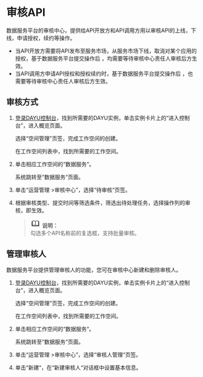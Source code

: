 # 审核API<a name="dayu_01_0312"></a>

数据服务平台的审核中心，提供给API开放方和API调用方用以审核API的上线，下线，申请授权，续约等操作。

-   当API开放方需要将API发布至服务市场，从服务市场下线，取消对某个应用的授权，基于数据服务平台提交操作后 ，均需要等待审核中心责任人审核后方生效。
-   当API调用方申请API授权和授权续约时，基于数据服务平台提交操作后 ，也需要等待审核中心责任人审核后方生效。

## 审核方式<a name="zh-cn_topic_0184733627_section45511441111812"></a>

1.  [登录DAYU控制台](https://console.huaweicloud.com/dayu/)，找到所需要的DAYU实例，单击实例卡片上的“进入控制台”，进入概览页面。

    选择“空间管理”页签，完成工作空间的创建。

    在工作空间列表中，找到所需要的工作空间。


1.  单击相应工作空间的“数据服务“。

    系统跳转至“数据服务“页面。


1.  单击“运营管理 \>审核中心”，选择“待审核“页签。
2.  根据审核类型、提交时间等筛选条件，筛选出待处理任务，选择操作列的审核，即生效。

    >![](public_sys-resources/icon-note.gif) **说明：**   
    >勾选多个API名称前的复选框，支持批量审核。  


## 管理审核人<a name="zh-cn_topic_0184733627_section688420143116"></a>

数据服务平台提供管理审核人的功能，您可在审核中心新建和删除审核人。

1.  [登录DAYU控制台](https://console.huaweicloud.com/dayu/)，找到所需要的DAYU实例，单击实例卡片上的“进入控制台”，进入概览页面。

    选择“空间管理”页签，完成工作空间的创建。

    在工作空间列表中，找到所需要的工作空间。


1.  单击相应工作空间的“数据服务“。

    系统跳转至“数据服务“页面。


1.  单击“运营管理 \>审核中心”，选择“审核人管理“页签。
2.  单击“新建“，在“新建审核人“对话框中设置基本信息。

